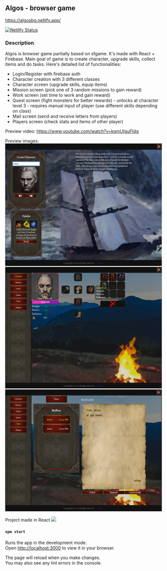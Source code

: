 ## Algos - browser game

https://algosbg.netlify.app/

[![Netlify Status](https://api.netlify.com/api/v1/badges/92c42ba1-33d6-4b4b-a239-44a55aff28b9/deploy-status)](https://app.netlify.com/sites/algosbg/deploys)

### Description

Algos is browser game partially based on sfgame. It's made with React + Firebase. Main goal of game is to create character, upgrade skills, collect items and do tasks. Here's detailed list of functionalities:

- Login/Register with firebase auth
- Character creation with 3 different classes
- Character screen (upgrade skills, equip items)
- Mission screen (pick one of 3 random missions to gain reward)
- Work screen (set time to work and gain reward)
- Quest screen (fight monsters for better rewards) - unlocks at character level 3 - requires manual input of player (use different skills depending on class)
- Mail screen (send and receive letters from players)
- Players screen (check stats and items of other player)

Preview video:
https://www.youtube.com/watch?v=kqmUIguFIdg


Preview images:
![Preview Image one](./preview/1.PNG)
![Preview Image two](./preview/2.PNG)
![Preview Image three](./preview/3.PNG)

Project made in React
<img src="https://upload.wikimedia.org/wikipedia/commons/thumb/a/a7/React-icon.svg/1024px-React-icon.svg.png" width="18">

#### `npm start`

Runs the app in the development mode.\
Open [http://localhost:3000](http://localhost:3000) to view it in your browser.

The page will reload when you make changes.\
You may also see any lint errors in the console.

